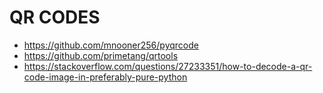 # QR CODES

* https://github.com/mnooner256/pyqrcode
* https://github.com/primetang/qrtools
* https://stackoverflow.com/questions/27233351/how-to-decode-a-qr-code-image-in-preferably-pure-python
